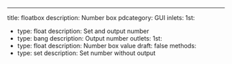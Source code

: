---
title: floatbox
description: Number box
pdcategory: GUI
inlets:
  1st:
  - type: float
    description: Set and output number
  - type: bang
    description: Output number
outlets:
  1st:
  - type: float
    description: Number box value
draft: false
methods:
- type: set <float>
  description: Set number without output